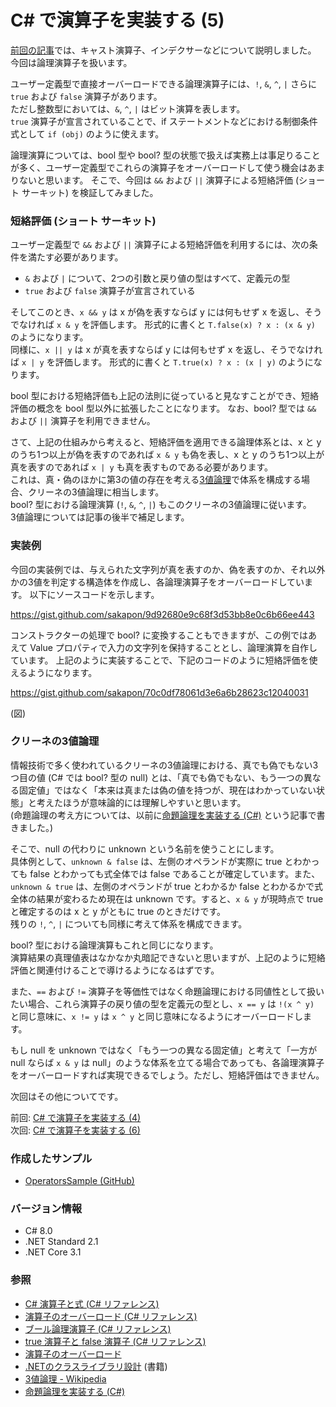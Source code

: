 # C# で演算子を実装する (5)

[前回の記事](CSharp-Operators-4.md)では、キャスト演算子、インデクサーなどについて説明しました。  
今回は論理演算子を扱います。

ユーザー定義型で直接オーバーロードできる論理演算子には、`!`, `&`, `^`, `|` さらに `true` および `false` 演算子があります。  
ただし整数型においては、`&`, `^`, `|` はビット演算を表します。  
`true` 演算子が宣言されていることで、if ステートメントなどにおける制御条件式として `if (obj)` のように使えます。

論理演算については、bool 型や bool? 型の状態で扱えば実務上は事足りることが多く、ユーザー定義型でこれらの演算子をオーバーロードして使う機会はあまりないと思います。
そこで、今回は `&&` および `||` 演算子による短絡評価 (ショート サーキット) を検証してみました。

### 短絡評価 (ショート サーキット)
ユーザー定義型で `&&` および `||` 演算子による短絡評価を利用するには、次の条件を満たす必要があります。
- `&` および `|` について、2つの引数と戻り値の型はすべて、定義元の型
- `true` および `false` 演算子が宣言されている

そしてこのとき、`x && y` は x が偽を表すならば y には何もせず x を返し、そうでなければ `x & y` を評価します。
形式的に書くと `T.false(x) ? x : (x & y)` のようになります。  
同様に、`x || y` は x が真を表すならば y には何もせず x を返し、そうでなければ `x | y` を評価します。
形式的に書くと `T.true(x) ? x : (x | y)` のようになります。

bool 型における短絡評価も上記の法則に従っていると見なすことができ、短絡評価の概念を bool 型以外に拡張したことになります。
なお、bool? 型では `&&` および `||` 演算子を利用できません。

さて、上記の仕組みから考えると、短絡評価を適用できる論理体系とは、x と y のうち1つ以上が偽を表すのであれば `x & y` も偽を表し、x と y のうち1つ以上が真を表すのであれば `x | y` も真を表すものである必要があります。  
これは、真・偽のほかに第3の値の存在を考える[3値論理](https://t.co/WRXPzaVG1D)で体系を構成する場合、クリーネの3値論理に相当します。  
bool? 型における論理演算 (`!`, `&`, `^`, `|`) もこのクリーネの3値論理に従います。  
3値論理については記事の後半で補足します。

### 実装例
今回の実装例では、与えられた文字列が真を表すのか、偽を表すのか、それ以外かの3値を判定する構造体を作成し、各論理演算子をオーバーロードしています。
以下にソースコードを示します。

https://gist.github.com/sakapon/9d92680e9c68f3d53bb8e0c6b66ee443

コンストラクターの処理で bool? に変換することもできますが、この例ではあえて Value プロパティで入力の文字列を保持することとし、論理演算を自作しています。
上記のように実装することで、下記のコードのように短絡評価を使えるようになります。

https://gist.github.com/sakapon/70c0df78061d3e6a6b28623c12040031

(図)

### クリーネの3値論理
情報技術で多く使われているクリーネの3値論理における、真でも偽でもない3つ目の値 (C# では bool? 型の null) とは、「真でも偽でもない、もう一つの異なる固定値」ではなく「本来は真または偽の値を持つが、現在はわかっていない状態」と考えたほうが意味論的には理解しやすいと思います。  
(命題論理の考え方については、以前に[命題論理を実装する (C#)](https://sakapon.wordpress.com/2016/12/16/propositional-logic/) という記事で書きました。)

そこで、null の代わりに unknown という名前を使うことにします。  
具体例として、`unknown & false` は、左側のオペランドが実際に true とわかっても false とわかっても式全体では false であることが確定しています。また、`unknown & true` は、左側のオペランドが true とわかるか false とわかるかで式全体の結果が変わるため現在は unknown です。すると、`x & y` が現時点で true と確定するのは x と y がともに true のときだけです。  
残りの `!`, `^`, `|` についても同様に考えて体系を構成できます。

bool? 型における論理演算もこれと同じになります。  
演算結果の真理値表はなかなか丸暗記できないと思いますが、上記のように短絡評価と関連付けることで導けるようになるはずです。

また、`==` および `!=` 演算子を等価性ではなく命題論理における同値性として扱いたい場合、これら演算子の戻り値の型を定義元の型とし、`x == y` は `!(x ^ y)` と同じ意味に、`x != y` は `x ^ y` と同じ意味になるようにオーバーロードします。

もし null を unknown ではなく「もう一つの異なる固定値」と考えて「一方が null ならば `x & y` は null」のような体系を立てる場合であっても、各論理演算子をオーバーロードすれば実現できるでしょう。ただし、短絡評価はできません。

次回はその他についてです。

前回: [C# で演算子を実装する (4)](CSharp-Operators-4.md)  
次回: [C# で演算子を実装する (6)](CSharp-Operators-6.md)

### 作成したサンプル
- [OperatorsSample (GitHub)](https://github.com/sakapon/Samples-2020/tree/master/OperatorsSample)

### バージョン情報
- C# 8.0
- .NET Standard 2.1
- .NET Core 3.1

### 参照
- [C# 演算子と式 (C# リファレンス)](https://docs.microsoft.com/dotnet/csharp/language-reference/operators/)
- [演算子のオーバーロード (C# リファレンス)](https://docs.microsoft.com/dotnet/csharp/language-reference/operators/operator-overloading)
- [ブール論理演算子 (C# リファレンス)](https://docs.microsoft.com/dotnet/csharp/language-reference/operators/boolean-logical-operators)
- [true 演算子と false 演算子 (C# リファレンス)](https://docs.microsoft.com/dotnet/csharp/language-reference/operators/true-false-operators)
- [演算子のオーバーロード](https://ufcpp.net/study/csharp/oo_operator.html)
- [.NETのクラスライブラリ設計](https://amzn.to/3kLf0R8) (書籍)
- [3値論理 - Wikipedia](https://t.co/WRXPzaVG1D)
- [命題論理を実装する (C#)](https://sakapon.wordpress.com/2016/12/16/propositional-logic/)
